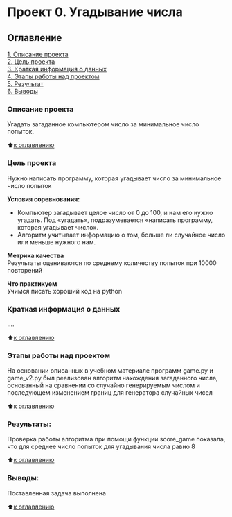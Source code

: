 # Проект 0. Угадывание числа

## Оглавление

[1. Описание проекта](README.md#Описание-проекта)  
[2. Цель проекта](README.md#Цель-проекта)    
[3. Краткая информация о данных](.README.md#Краткая-информация-о-данных)   
[4. Этапы работы над проектом](.README.md#Этапы-работы-над-проектом)   
[5. Результат](.README.md#Результат)   
[6. Выводы](.README.md#Выводы)

### Описание проекта    
Угадать загаданное компьютером число за минимальное число попыток.

:arrow_up:[к оглавлению](_)


### Цель проекта    
Нужно написать программу, которая угадывает число за минимальное число попыток

**Условия соревнования:**  
- Компьютер загадывает целое число от 0 до 100, и нам его нужно угадать. Под «угадать», подразумевается «написать программу, которая угадывает число».
- Алгоритм учитывает информацию о том, больше ли случайное число или меньше нужного нам.

**Метрика качества**     
Результаты оцениваются по среднему количеству попыток при 10000 повторений

**Что практикуем**     
Учимся писать хороший код на python


### Краткая информация о данных
....
  
:arrow_up:[к оглавлению](.README.md#Оглавление)


### Этапы работы над проектом  
На основании описанных в учебном материале программ game.py и game_v2.py был реализован алгоритм нахождения загаданного числа, основанный на сравнении со случайно генерируемым числом и последующем изменением границ для генератора случайных чисел

:arrow_up:[к оглавлению](.README.md#Оглавление)


### Результаты:  
Проверка работы алгоритма при помощи функции score_game показала, что для среднее число попыток для угадывания числа равно 8

:arrow_up:[к оглавлению](.README.md#Оглавление)


### Выводы:  
Поставленная задача выполнена

:arrow_up:[к оглавлению](.README.md#Оглавление)